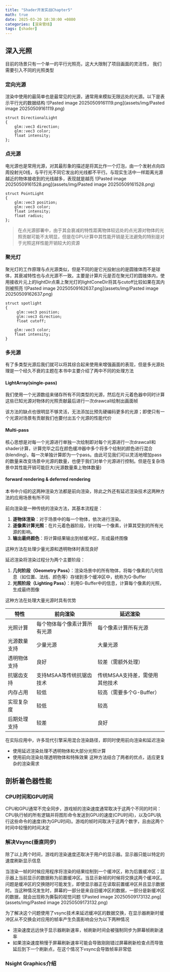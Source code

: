 ```yaml
---
title: "Shader开发实战Chapter5"
math: true
date: 2025-03-20 10:30:00 +0800
categories: [渲染管线]
tags: [shader]
---
```

## 深入光照

目前的场景只有一个单一的平行光照亮，这大大限制了项目画面的灵活性， 我们需要引入不同的光照类型

### 定向光源

渲染中使用的最简单也是最常见的光源，通常用来模拟无限远处的光源。以下是表示平行光的数据结构
![Pasted image 20250509161119.png](assets/img/Pasted image 20250509161119.png)
```
struct DirectionalLight
{
	glm::vec3 direction;
	glm::vec3 color;
	float intensity;
};
```

### 点光源

电光源也是常用光源，对其最形象的描述是将其比作一个灯泡，由一个发射点向四周投射光0线，与平行光不同它发出的光线都不平行。与现实生活中一样距离光源越近的物体接收到的光线越多，表现就是越亮
![Pasted image 20250509161528.png](assets/img/Pasted image 20250509161528.png)
```
struct PointLight
{
	glm::vec3 position;
	glm::vec3 color;
	float intensity;
	float radius;
};
```

>在点光源部署中，由于其会衰减的特性距离物体较远处的点光源对物体的光照贡献可能不太明显，但是在GPU计算中其性能开销是无法避免的特别是对于光照这样性能开销较大的资源

### 聚光灯

聚光灯的工作原理与点光源类似，但是不同的是它光投射出的是圆锥体而不是球体，其衰减特性也与点光源不一致。主要是计算片元是否在聚光灯的圆锥体内，使用接收片元上的lightDir点乘上聚光灯的lightConeDir将其与cutoff比较如果在其内则被照亮
![Pasted image 20250509162637.png](assets/img/Pasted image 20250509162637.png)

```
struct spotlight
{
	 glm::vec3 position;
	 glm::vec3 direction;
	 float cutoff;

	glm::vec3 color;
	float intensity;
}
```

### 多光源

有了多类型光源后我们就可以将其综合起来使用来增强画面的表现，但是多光源处理是一个经久不衰的主题在本书中主要介绍了两中不同的处理方法

#### LightArray(single-pass)

我们使用一个光源数组来储存所有不同类型的光源，然后在片元着色器中同时计算这些已知光源对物体的光照贡献最后进行一次drawcall绘制出画面帧

该方法的缺点也很明显不够灵活，无法添加比预先硬编码更多的光源；即使只有一个光源对场景有贡献我们也要付出五个光源的性能代价

#### Multi-pass

核心思想是对每一个光源进行单独一次绘制即对每个光源进行一次drawcall和shader计算，计算完毕之后在颜色缓冲器中多个将多个绘制的颜色进行混合(blending)，每一次单独计算即为一个pass。由此可见我们可以灵活地增加pass的数量来改变场景中光源的数量，也便于我们对单个光源进行控制。但是在复杂场景中其性能开销可能巨大(光源数量乘上物体数量)

#### forward rendering & deferred rendering

本书中介绍的这两种渲染方法都是前向渲染，除此之外还有延迟渲染技术这两种方法的应用场景有所不同

前向渲染是一种传统的渲染方法，其基本流程是：

1. **逐物体渲染**：对于场景中的每一个物体，依次进行渲染。
2. **逐像素计算光照**：在片元着色器阶段，针对每一个像素，计算其受到的所有光源的影响。
3. **输出最终颜色**：将计算结果输出到帧缓冲区，形成最终图像

这种方法在处理少量光源和透明物体时表现良好

延迟渲染将渲染过程分为两个主要阶段：

1. **几何阶段（Geometry Pass）**：渲染场景中的所有物体，将每个像素的几何信息（如位置、法线、颜色等）存储到多个缓冲区中，统称为G-Buffer
2. **光照阶段（Lighting Pass）**：利用G-Buffer中的信息，计算每个像素的光照，生成最终图像

这种方法在处理大量光源时具有优势

|特性|前向渲染|延迟渲染|
|---|---|---|
|光照计算|每个物体每个像素计算所有光源|每个像素计算所有光源|
|光源数量支持|少量光源|大量光源|
|透明物体支持|良好|较差（需额外处理）|
|抗锯齿支持|支持MSAA等传统抗锯齿技术|传统MSAA支持差，需使用其他技术|
|内存占用|较低|较高（需要多个G-Buffer）|
|实现复杂度|较低|较高|
|后期处理支持|较差|良好|
在实际应用中，许多现代引擎采用混合渲染路径，即同时使用前向渲染和延迟渲染
- 使用延迟渲染处理不透明物体和大部分光照计算
- 使用前向渲染处理透明物体和特殊效果
这种方法结合了两者的优点，适应更复杂的渲染需求

## 剖析着色器性能

### CPU时间和GPU时间

CPU和GPU通常不完全同步，游戏帧的渲染速度通常取决于这两个不同的时间：CPU执行帧的所有逻辑并将图形命令发送到GPU的速度(CPU时间)，以及GPU执行这些命令的速度(称为GPU时间)。游戏的帧时间取决于这两个数字，且由这两个时间中较慢的时间决定
### 解决Vsync(垂直同步)

除了以上两个时间，游戏的渲染速度还取决于用户的显示器。显示器只能以特定的速度刷新显示信息

当渲染一帧的时候应用程序将渲染的结果绘制到一个缓冲区，称为后置缓冲区；显示器上当前显示的数据称为前置缓冲区。当显示新帧的时候将交换这两个缓冲区。问题是缓冲区的交换随时可能发生，即使显示器正在读取前置缓冲区并且显示数据时。当这种情况发生时，屏幕的一部分是来自旧缓冲区的数据，一部分是新缓冲区的数据，就会出现称为撕裂的视觉问题
![Pasted image 20250509173132.png](assets/img/Pasted image 20250509173132.png)

为了解决这个问题使用了vsync技术来延迟缓冲区的数据交换，在显示器刷新时缓冲区从不交换会对应用的帧率产生负面影响会分为以下两种情况

- 渲染速度远远快于显示器刷新速率，帧刷新时间会被强制同步为屏幕帧刷新速率
- 如果渲染速度稍慢于屏幕刷新速率可能会导致刚刚错过屏幕刷新检查点而导致延后到下一个刷新点，在这个情况下vsync会导致帧率非常低
### Nsight Graphics介绍
